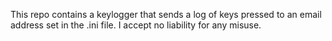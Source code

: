 This repo contains a keylogger that sends a log of keys pressed to an email address set in the .ini file.
I accept no liability for any misuse.
